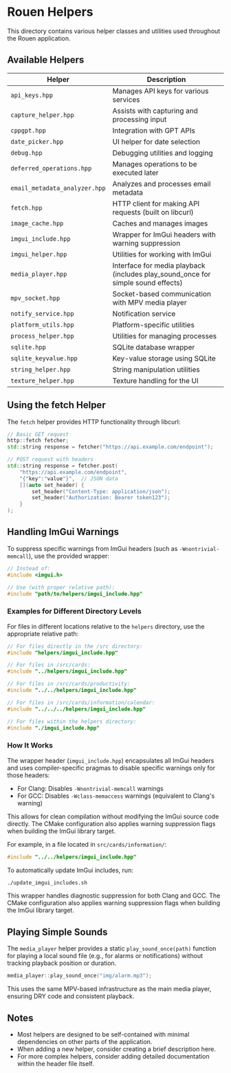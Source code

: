 # Rouen Helpers

This directory contains various helper classes and utilities used throughout the Rouen application.

## Available Helpers

| Helper | Description |
|--------|-------------|
| `api_keys.hpp` | Manages API keys for various services |
| `capture_helper.hpp` | Assists with capturing and processing input |
| `cppgpt.hpp` | Integration with GPT APIs |
| `date_picker.hpp` | UI helper for date selection |
| `debug.hpp` | Debugging utilities and logging |
| `deferred_operations.hpp` | Manages operations to be executed later |
| `email_metadata_analyzer.hpp` | Analyzes and processes email metadata |
| `fetch.hpp` | HTTP client for making API requests (built on libcurl) |
| `image_cache.hpp` | Caches and manages images |
| `imgui_include.hpp` | Wrapper for ImGui headers with warning suppression |
| `imgui_helper.hpp` | Utilities for working with ImGui |
| `media_player.hpp` | Interface for media playback (includes play_sound_once for simple sound effects) |
| `mpv_socket.hpp` | Socket-based communication with MPV media player |
| `notify_service.hpp` | Notification service |
| `platform_utils.hpp` | Platform-specific utilities |
| `process_helper.hpp` | Utilities for managing processes |
| `sqlite.hpp` | SQLite database wrapper |
| `sqlite_keyvalue.hpp` | Key-value storage using SQLite |
| `string_helper.hpp` | String manipulation utilities |
| `texture_helper.hpp` | Texture handling for the UI |

## Using the fetch Helper

The `fetch` helper provides HTTP functionality through libcurl:

```cpp
// Basic GET request
http::fetch fetcher;
std::string response = fetcher("https://api.example.com/endpoint");

// POST request with headers
std::string response = fetcher.post(
    "https://api.example.com/endpoint",
    "{"key":"value"}",  // JSON data
    [](auto set_header) {
        set_header("Content-Type: application/json");
        set_header("Authorization: Bearer token123");
    }
);
```

## Handling ImGui Warnings

To suppress specific warnings from ImGui headers (such as `-Wnontrivial-memcall`), use the provided wrapper:

```cpp
// Instead of:
#include <imgui.h>

// Use (with proper relative path):
#include "path/to/helpers/imgui_include.hpp"
```

### Examples for Different Directory Levels

For files in different locations relative to the `helpers` directory, use the appropriate relative path:

```cpp
// For files directly in the /src directory:
#include "helpers/imgui_include.hpp"

// For files in /src/cards:
#include "../helpers/imgui_include.hpp"

// For files in /src/cards/productivity:
#include "../../helpers/imgui_include.hpp"

// For files in /src/cards/information/calendar:
#include "../../../helpers/imgui_include.hpp"

// For files within the helpers directory:
#include "./imgui_include.hpp"
```

### How It Works

The wrapper header (`imgui_include.hpp`) encapsulates all ImGui headers and uses compiler-specific pragmas to disable specific warnings only for those headers:

- For Clang: Disables `-Wnontrivial-memcall` warnings
- For GCC: Disables `-Wclass-memaccess` warnings (equivalent to Clang's warning)

This allows for clean compilation without modifying the ImGui source code directly. The CMake configuration also applies warning suppression flags when building the ImGui library target.

For example, in a file located in `src/cards/information/`:
```cpp
#include "../../helpers/imgui_include.hpp"
```

To automatically update ImGui includes, run:
```bash
./update_imgui_includes.sh
```

This wrapper handles diagnostic suppression for both Clang and GCC. The CMake configuration also 
applies warning suppression flags when building the ImGui library target.

## Playing Simple Sounds

The `media_player` helper provides a static `play_sound_once(path)` function for playing a local sound file (e.g., for alarms or notifications) without tracking playback position or duration.

```cpp
media_player::play_sound_once("img/alarm.mp3");
```

This uses the same MPV-based infrastructure as the main media player, ensuring DRY code and consistent playback.

## Notes

- Most helpers are designed to be self-contained with minimal dependencies on other parts of the application.
- When adding a new helper, consider creating a brief description here.
- For more complex helpers, consider adding detailed documentation within the header file itself.